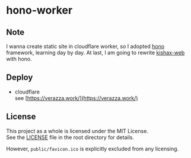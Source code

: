 # hono-worker

## Note
I wanna create static site in cloudflare worker, so I adopted [hono](https://hono.dev/) framework, learning day by day. At last, I am going to rewrite [kishax-web](https://github.com/verazza/kishax-web) with hono.

## Deploy
- cloudflare  
see [https://verazza.work/](https://verazza.work/)

## License
This project as a whole is licensed under the MIT License.  
See the [LICENSE](LICENSE) file in the root directory for details.  
  
However, `public/favicon.ico` is explicitly excluded from any licensing.
